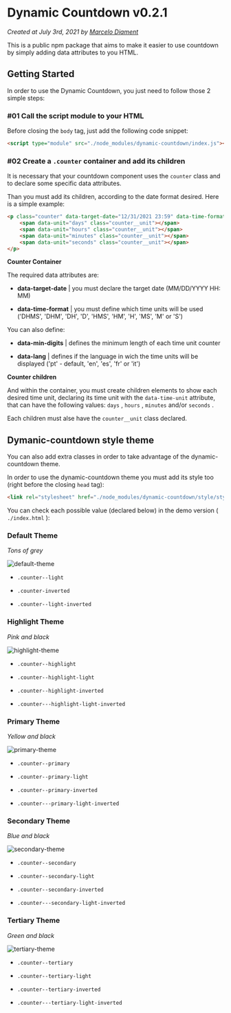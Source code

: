# Dynamic Countdown v0.2.1

_Created at July 3rd, 2021 by [Marcelo Diament](https://github.com/Marcelo-Diament/)_

This is a public npm package that aims to make it easier to use countdown by simply adding data attributes to you HTML.

## Getting Started

In order to use the Dynamic Countdown, you just need to follow those 2 simple steps:

### \#01 Call the script module to your HTML

Before closing the `body` tag, just add the following code snippet:

```html
<script type="module" src="./node_modules/dynamic-countdown/index.js"></script>
```

### \#02 Create a `.counter` container and add its children

It is necessary that your countdown component uses the `counter` class and to declare some specific data attributes.

Than you must add its children, according to the date format desired. Here is a simple example:

```html
<p class="counter" data-target-date="12/31/2021 23:59" data-time-format="DHMS" data-min-digits="2" data-lang="en">
    <span data-unit="days" class="counter__unit"></span>
    <span data-unit="hours" class="counter__unit"></span>
    <span data-unit="minutes" class="counter__unit"></span>
    <span data-unit="seconds" class="counter__unit"></span>
</p>
```

**Counter Container**

The required data attributes are:

* **data-target-date** | you must declare the target date (MM/DD/YYYY HH: MM)

* **data-time-format** | you must define which time units will be used ('DHMS', 'DHM', 'DH', 'D', 'HMS', 'HM', 'H', 'MS', 'M' or 'S')

You can also define:

* **data-min-digits** | defines the minimum length of each time unit counter

* **data-lang** | defines if the language in wich the time units will be displayed ('pt' - default, 'en', 'es', 'fr' or 'it')

**Counter children**

And within the container, you must create children elements to show each desired time unit, declaring its time unit with the `data-time-unit` attribute, that can have the following values: `days` , `hours` , `minutes` and/or `seconds` .

Each children must alse have the `counter__unit` class declared.

## Dymanic-countdown style theme

You can also add extra classes in order to take advantage of the dynamic-countdown theme.

In order to use the dynamic-countdown theme you must add its style too (right before the closing `head` tag):

```html
<link rel="stylesheet" href="./node_modules/dynamic-countdown/style/style.css">
```

You can check each possible value (declared below) in the demo version ( `./index.html` ):

### Default Theme

*Tons of grey*

![default-theme](https://raw.githubusercontent.com/Marcelo-Diament/dynamic-countdown/main/img/counter-default-theme-options.png)

* `.counter--light`

* `.counter-inverted`

* `.counter--light-inverted`

### Highlight Theme

*Pink and black*

![highlight-theme](https://raw.githubusercontent.com/Marcelo-Diament/dynamic-countdown/main/img/counter-highlight-theme-options.png)

* `.counter--highlight`

* `.counter--highlight-light`

* `.counter--highlight-inverted`

* `.counter---highlight-light-inverted`

### Primary Theme

*Yellow and black*

![primary-theme](https://raw.githubusercontent.com/Marcelo-Diament/dynamic-countdown/main/img/counter-primary-theme-options.png)

* `.counter--primary`

* `.counter--primary-light`

* `.counter--primary-inverted`

* `.counter---primary-light-inverted`

### Secondary Theme

*Blue and black*

![secondary-theme](https://raw.githubusercontent.com/Marcelo-Diament/dynamic-countdown/main/img/counter-secondary-theme-options.png)

* `.counter--secondary`

* `.counter--secondary-light`

* `.counter--secondary-inverted`

* `.counter---secondary-light-inverted`

### Tertiary Theme

*Green and black*

![tertiary-theme](https://raw.githubusercontent.com/Marcelo-Diament/dynamic-countdown/main/img/counter-tertiary-theme-options.png)

* `.counter--tertiary`

* `.counter--tertiary-light`

* `.counter--tertiary-inverted`

* `.counter---tertiary-light-inverted`
